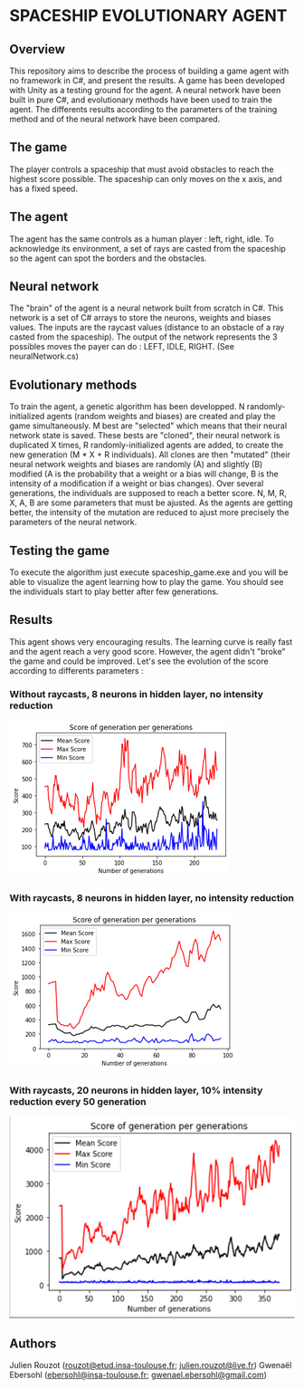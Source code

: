 # SPACESHIP EVOLUTIONARY AGENT

## Overview 

This repository aims to describe the process of building a game agent with no framework in C#, and present the results. A game has been developed with Unity as a testing ground for the agent. A neural network have been built in pure C#, and evolutionary methods have been used to train the agent. The differents results according to the parameters of the training method and of the neural network have been compared. 

## The game

The player controls a spaceship that must avoid obstacles to reach the highest score possible. The spaceship can only moves on the x axis, and has a fixed speed.

## The agent

The agent has the same controls as a human player : left, right, idle. To acknowledge its environment, a set of rays are casted from the spaceship so the agent can spot the borders and the obstacles.  

## Neural network

The "brain" of the agent is a neural network built from scratch in C#. This network is a set of C# arrays to store the neurons, weights and biases values. The inputs are the raycast values (distance to an obstacle of a ray casted from the spaceship). The output of the network represents the 3 possibles moves the payer can do : LEFT, IDLE, RIGHT. (See neuralNetwork.cs)

## Evolutionary methods

To train the agent, a genetic algorithm has been developped. N randomly-initialized agents (random weights and biases) are created and play the game simultaneously. M best are "selected" which means that their neural network state is saved. These bests are "cloned", their neural network is duplicated X times, R randomly-initialized agents are added, to create the new generation (M * X + R individuals). All clones are then "mutated" (their neural network weights and biases are randomly (A) and slightly (B) modified (A is the probability that a weight or a bias will change, B is the intensity of a modification if a weight or bias changes). Over several generations, the individuals are supposed to reach a better score. N, M, R, X, A, B are some parameters that must be ajusted. As the agents are getting better, the intensity of the mutation are reduced to ajust more precisely the parameters of the neural network. 

## Testing the game

To execute the algorithm just execute spaceship_game.exe and you will be able to visualize the agent learning how to play the game. You should see the individuals start to play better after few generations.

## Results

This agent shows very encouraging results. The learning curve is really fast and the agent reach a very good score. However, the agent didn't "broke" the game and could be improved. Let's see the evolution of the score according to differents parameters :

### Without raycasts, 8 neurons in hidden layer, no intensity reduction

![alt text](https://github.com/JulienRZ-Dev/spaceship-evolutionnary-agent/blob/master/plots/1.png?raw=true)

### With raycasts, 8 neurons in hidden layer, no intensity reduction

![alt text](https://github.com/JulienRZ-Dev/spaceship-evolutionnary-agent/blob/master/plots/2.png?raw=true)

### With raycasts, 20 neurons in hidden layer, 10% intensity reduction every 50 generation

![alt text](https://github.com/JulienRZ-Dev/spaceship-evolutionnary-agent/blob/master/plots/3.png?raw=true)


## Authors

Julien Rouzot (rouzot@etud.insa-toulouse.fr; julien.rouzot@live.fr)
Gwenaël Ebersohl (ebersohl@insa-toulouse.fr; gwenael.ebersohl@gmail.com)
